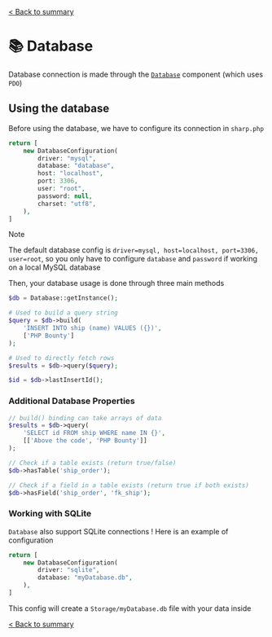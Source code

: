 [< Back to summary](../README.md)

# 📚 Database

Database connection is made through the [`Database`](../../src/Classes/Data/Database.php) component (which uses `PDO`)

## Using the database

Before using the database, we have to configure its connection in `sharp.php`

```php
return [
	new DatabaseConfiguration(
		driver: "mysql",
		database: "database",
		host: "localhost",
		port: 3306,
		user: "root",
		password: null,
		charset: "utf8",
	),
]
```

> [!NOTE]
> The default database config is `driver=mysql, host=localhost, port=3306, user=root`, so you only have to configure `database` and `password` if working on a local MySQL database

Then, your database usage is done through three main methods

```php
$db = Database::getInstance();

# Used to build a query string
$query = $db->build(
    'INSERT INTO ship (name) VALUES ({})',
    ['PHP Bounty']
);

# Used to directly fetch rows
$results = $db->query($query);

$id = $db->lastInsertId();
```

### Additional Database Properties

```php
// build() binding can take arrays of data
$results = $db->query(
    'SELECT id FROM ship WHERE name IN {}',
    [['Above the code', 'PHP Bounty']]
);

// Check if a table exists (return true/false)
$db->hasTable('ship_order');

// Check if a field in a table exists (return true if both exists)
$db->hasField('ship_order', 'fk_ship');
```

### Working with SQLite

`Database` also support SQLite connections ! Here is an example of configuration

```php
return [
	new DatabaseConfiguration(
		driver: "sqlite",
		database: "myDatabase.db",
	),
]
```

This config will create a `Storage/myDatabase.db` file with your data inside

[< Back to summary](../README.md)